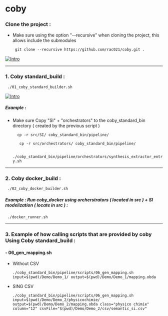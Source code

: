 
# coby

### Clone the project :

-  Make sure using the option "--recursive" when cloning the project, this allows include the submodules

   `  git clone --recursive https://github.com/rac021/coby.git . `
  
<p><a href="https://www.youtube.com/watch?v=ruZTuK-ui2s?rel=0" rel="nofollow"><img src="https://user-images.githubusercontent.com/7684497/36728847-7668397a-1bc2-11e8-9050-27858bb3b343.png" alt="Intro" data-canonical-src="https://i.ytimg.com/vi/20KVZ0ZnCl4/mqdefault.jpg" style="max-width:10%;"></a></p>

----------------------------------------------------------------------------------

### 1. Coby standard_build :

   `  ./01_coby_standard_builder.sh `
   
      
 <p><a href="https://www.youtube.com/watch?v=l08JIPcqgrI?rel=0" rel="nofollow"><img src="https://user-images.githubusercontent.com/7684497/36728847-7668397a-1bc2-11e8-9050-27858bb3b343.png" alt="Intro" data-canonical-src="https://i.ytimg.com/vi/20KVZ0ZnCl4/mqdefault.jpg" style="max-width:10%;"></a></p>
  
   
#####   Example :

-  Make sure Copy "SI" + "orchestrators" to the coby_standard_bin directory ( created by the previous script )

   `   cp -r src/SI/ coby_standard_bin/pipeline/ `
   
   `   cp -r src/orchestrators/ coby_standard_bin/pipeline/`
   
   
   `  ./coby_standard_bin/pipeline/orchestrators/synthesis_extractor_entry.sh `  

----------------------------------------------------------------------------------

### 2. Coby docker_build :

   `  ./02_coby_docker_builder.sh `
   
#####   Example : Run coby_docker using orcherstrators ( located in src ) + SI modelization ( locate in src ) :
  
   `  ./docker_runner.sh `
   
----------------------------------------------------------------------------------

### 3. Example of how calling scripts that are provided by coby Using Coby standard_build :

#### - 06_gen_mapping.sh

-  Without CSV

   ` ./coby_standard_bin/pipeline/scripts/06_gen_mapping.sh input=$(pwd)/Demo/Demo_1/ output=$(pwd)/Demo/Demo_1/mapping.obda `
-  SING CSV 

   ` ./coby_standard_bin/pipeline/scripts/06_gen_mapping.sh input=$(pwd)/Demo/Demo_2/physicochimie/ output=$(pwd)/Demo/Demo_2/mapping.obda class="physico chimie" column="12" csvFile="$(pwd)/Demo/Demo_2/csv/semantic_si.csv"
 `
   

